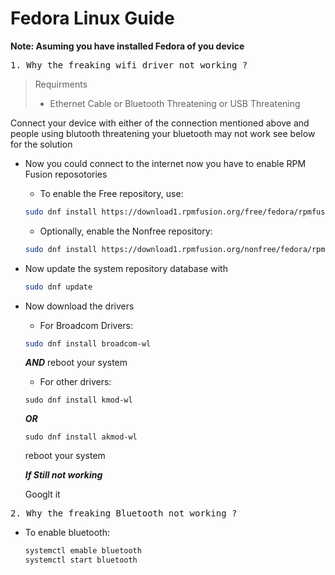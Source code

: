 # Fedora Linux Guide
**Note: Asuming you have installed Fedora of you device**


<pre>
1. Why the freaking wifi driver not working ?
</pre>
> Requirments 
> - Ethernet Cable or Bluetooth Threatening or USB Threatening

Connect your device with either of the connection mentioned above and people using blutooth threatening your bluetooth may not work see below for the solution

- Now you could connect to the internet now you have to enable RPM Fusion reposotories
  - To enable the Free repository, use:
  ```bash
  sudo dnf install https://download1.rpmfusion.org/free/fedora/rpmfusion-free-release-$(rpm -E %fedora).noarch.rpm
  ```
  - Optionally, enable the Nonfree repository:
  ```bash
  sudo dnf install https://download1.rpmfusion.org/nonfree/fedora/rpmfusion-nonfree-release-$(rpm -E %fedora).noarch.rpm
  ```
 
- Now update the system repository database with
  ```bash
  sudo dnf update
  ```
- Now download the drivers
  - For Broadcom Drivers: 
  ```bash 
  sudo dnf install broadcom-wl
  ```
    **_AND_** reboot your system
  
  - For other drivers:
  ```
  sudo dnf install kmod-wl
  ```
  **_OR_**
  ```
  sudo dnf install akmod-wl
  ```
  reboot your system
  
   **_If Still not working_**
  
   Googlt it

<pre>
2. Why the freaking Bluetooth not working ?
</pre>

- To enable bluetooth:
    ```bash 
    systemctl emable bluetooth
    systemctl start bluetooth
    ```
    
<style>
  *{
  background-color:#0000;
  }
</style>
